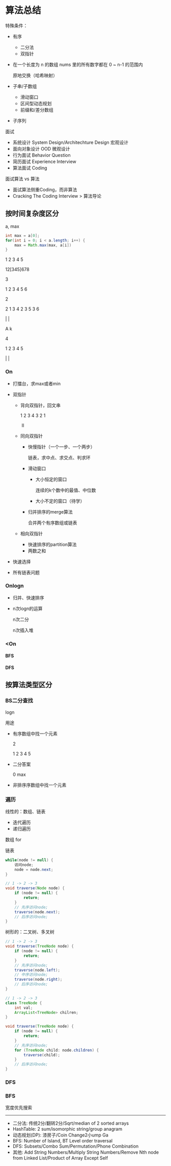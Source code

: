 # 算法总结

特殊条件：

- 有序

  - 二分法
  - 双指针

- 在一个长度为 n 的数组 nums 里的所有数字都在 0 ~ n-1 的范围内

  原地交换（哈希映射）

- 子串/子数组

  - 滑动窗口
  - 区间型动态规划
  - 前缀和/差分数组

- 子序列

面试

- 系统设计 System Design/Architechture Design 宏观设计
- 面向对象设计 OOD 微观设计
- 行为面试 Behavior Question
- 简历面试 Experience Interview
- 算法面试 Coding

面试算法 vs 算法

- 面试算法侧重Coding，而非算法
- Cracking The Coding Interview > 算法导论


## 按时间复杂度区分

a, max

```java
int max = a[0];
for(int i = 0; i < a.length; i++) {
	max = Math.max(max, a[i])
}
```

1 2 3 4 5

12[345]678



3

1 2 3 4 5 6



2

2 1 3 4 2 3 5 3 6

   |  |     





A k



4

1 2 3 4 5

|     |



### On

- 打擂台，求max或者min

- 双指针

  - 背向双指针，回文串

    1 2 3 4 3 2 1

    ​          II

  - 同向双指针

    - 快慢指针（一个一步、一个两步）

      链表，求中点、求交点、判求环

    - 滑动窗口

      - 大小恒定的窗口

        连续的k个数中的最值、中位数

      - 大小不定的窗口（待学）

    - 归并排序的merge算法

      合并两个有序数组或链表

  - 相向双指针

    - 快速排序的partition算法
    - 两数之和

- 快速选择

- 所有链表问题


### Onlogn

- 归并、快速排序

- n次logn的运算

  n次二分

  n次插入堆

### <On





#### BFS

#### DFS





## 按算法类型区分



### BS二分查找

logn

用途



- 有序数组中找一个元素

  2

  1 2 3 4 5

- 二分答案

  0 max

- 非排序序数组中找一个元素



### 遍历

线性的：数组、链表

- 迭代遍历
- 递归遍历

数组 for

链表 





```java
while(node != null) {
    访问node;
    node = node.next;
}

// 1 -> 2 -> 3
void traverse(Node node) {
    if (node != null) {
        return;
    }
    // 先序访问node;
    traverse(node.next);
    // 后序访问node;
}
```



树形的：二叉树、多叉树



```java
// 1 -> 2 -> 3
void traverse(TreeNode node) {
    if (node != null) {
        return;
    }
    // 先序访问node;
    traverse(node.left);
    // 中序访问node;
    traverse(node.right);
    // 后序访问node;
}
```



```java
// 1 -> 2 -> 3
class TreeNode {
    int val;
    ArrayList<TreeNode> chilren;
}

void traverse(TreeNode node) {
    if (node != null) {
        return;
    }
    // 先序访问node;
    for (TreeNode child: node.children) {
        traverse(child);
    }
    // 后序访问node;
}
```

### DFS



### BFS

宽度优先搜索

---

- 二分法: 传统2分/翻转2分/Sqrt/median of 2 sorted arrays
- HashTable: 2 sum/isomorphic string/group anagram
- 动态规划(DP): 漆房子/Coin Change2小ump Ga
- BFS: Number of Island, BT Level order traversal
- DFS: Subsets/Combo Sum/Permutation/Phone Combination
- 其他: Add String Numbers/Multiply String Numbers/Remove Nth node from Linked List/Product of Array Except Self

